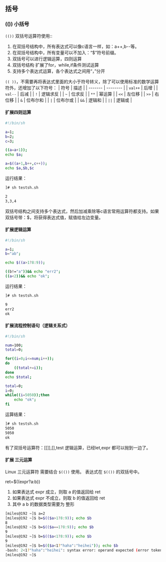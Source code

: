 


## 括号

### (()) 小括号

`(())` 双括号运算符使用::
1. 在双括号结构中，所有表达式可以像c语言一样，如：a++,b--等。
2. 在双括号结构中，所有变量可以不加入：“$”符号前缀。
3. 双括号可以进行逻辑运算，四则运算
4. 双括号结构 扩展了for，while,if条件测试运算
5. 支持多个表达式运算，各个表达式之间用“，”分开

`(( ))`，不需要再将表达式里面的大小于符号转义，除了可以使用标准的数学运算符外，还增加了以下符号：
| 符号    | 描述     |
| ------- | -------- |
| `val++` | 后增     |
| `val--` | 后减     |
| `!`     | 逻辑求反 |
| `~`     | 位求反   |
| `**`    | 幂运算   |
| `<<`    | 左位移   |
| `>>`    | 右位移   |
| `&`     | 位布尔和 |
| `|`     | 位布尔或 |
| `&&`    | 逻辑和   |
| `||`    | 逻辑或   |


#### 扩展四则运算
```bash
#!/bin/sh

a=1;
b=2;
c=3;

((a=a+1));
echo $a;

a=$((a+1,b++,c++));
echo $a,$b,$c
```

运行结果：  
```bash
]# sh testsh.sh

2
3,3,4
```

双括号结构之间支持多个表达式，然后加减乘除等c语言常用运算符都支持。如果双括号带：$，将获得表达式值，赋值给左边变量。


#### 扩展逻辑运算    
```bash
#!/bin/sh

a=1;
b="ab";

echo $((a>1?8:9));

((b!="a"))&& echo "err2";
((a<2))&& echo "ok";
```

运行结果：  
```bash
]# sh testsh.sh

9
err2
ok
```

#### 扩展流程控制语句（逻辑关系式）  
```bash
#!/bin/sh

num=100;
total=0;

for((i=0;i<=num;i++));
do
    ((total+=i));
done
echo $total;

total=0;
i=0;
while((i=5050));then
    echo "ok";
fi
```

运算结果：  
```bash
]# sh testsh.sh
5050
5050
ok
```    

有了双括号运算符：[[]],[],test 逻辑运算，已经let,expr 都可以抛到一边了。




#### 扩展 三元运算


Linux 三元运算符 需要结合 `$(())` 使用。
表达式在 `$(())` 的双括号中。

ret=$((expr?a:b))
1. 如果表达式 expr 成立，则取 a 的值返回给 ret
2. 如果表达式 expr 不成立，则取 b 的值返回给 ret
3. 其中 a b 的数据类型需要为 整形



```sh
[miles@192 ~]$ a=2
[miles@192 ~]$ b=$(($a>1?8:9)); echo $b
8
[miles@192 ~]$ b=$(($a==1?8:9)); echo $b
9
[miles@192 ~]$ b=$(($a<1?8:9)); echo $b
9
[miles@192 ~]$ b=$(($a<1?"haha":"heihei")); echo $b
-bash: 2<1?"haha":"heihei": syntax error: operand expected (error token is ""haha":"heihei"")
[miles@192 ~]$ 
```

